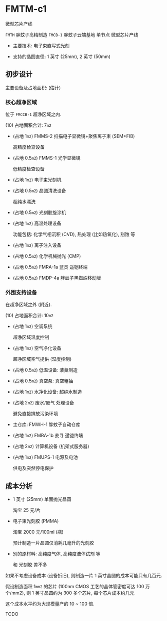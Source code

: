 # FMTM-c1
微型芯片产线

`FMTM` 胖蚊子高精制造
`FMCB-1` 胖蚊子云端基地 单节点
微型芯片产线

+ 主要技术: 电子束直写式光刻

+ 支持的晶圆直径: 1 英寸 (25mm), 2 英寸 (50mm)


## 初步设计

主要设备及占地面积: (估计)

### 核心超净区域

位于 `FMCCB-1` 超净区域之内.

(10) 占地面积合计: 7`m2`

+ (占地 1`m2`) FMMS-2 扫描电子显微镜+聚焦离子束 (SEM+FIB)

  高精度检查设备

+ (占地 0.5`m2`) FMMS-1 光学显微镜

  低精度检查设备

+ (占地 1`m2`) 电子束光刻机

+ (占地 0.5`m2`) 晶圆清洗设备

  超纯水漂洗

+ (占地 0.5`m2`) 光刻胶旋涂机

+ (占地 1`m2`) 高温处理设备

  功能包括: 化学气相沉积 (CVD), 热处理 (比如热氧化),
  刻蚀 等

+ (占地 1`m2`) 离子注入设备

+ (占地 0.5`m2`) 化学机械抛光 (CMP)

+ (占地 0.5`m2`) FMRA-1a 蓝灵 遥铠终端

+ (占地 0.5`m2`) FMDP-4a 胖蚊子黑蜘蛛移动版

### 外围支持设备

在超净区域之外 (附近).

(10) 占地面积合计: 10`m2`

+ (占地 1`m2`) 空调系统

  超净区域温度控制

+ (占地 1`m2`) 空气净化设备

  超净区域空气提供 (湿度控制)

+ (占地 0.5`m2`) 低温设备: 液氮制造

+ (占地 0.5`m2`) 真空泵: 真空粗抽

+ (占地 1`m2`) 水净化设备: 超纯水制造

+ (占地 2`m2`) 废水/废气 处理设备

  避免直接排放污染环境

+ 主仓库: FMWH-1 胖蚊子自动仓库

+ (占地 1`m2`) FMRA-1b 姜寻 遥铠终端

+ (占地 2`m2`) 计算机设备 (机架式服务器)

+ (占地 1`m2`) FMUPS-1 电源及电池

  供电及突然停电保护


## 成本分析

+ 1 英寸 (25mm) 单面抛光晶圆

  淘宝 25 元/片

+ 电子束光刻胶 (PMMA)

  淘宝 2000 元/100ml (瓶)

  预计制造一片晶圆仅消耗几毫升的光刻胶

+ 别的原材料: 高纯度气体, 高纯度液体试剂 等

  和 光刻胶 差不多

如果不考虑设备成本 (设备折旧),
则制造一片 1 英寸晶圆的成本可能只有几百元.

假设制造面积 1`mm2` 的芯片 (100nm CMOS 工艺的晶体管密度可达 100 万个/mm2), 则 1 英寸晶圆约为 300 多个芯片,
每个芯片成本约几元.

这个成本水平约为大规模量产的 10 ~ 100 倍.


TODO
